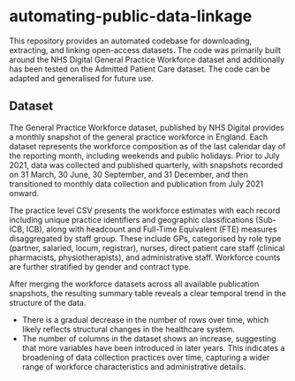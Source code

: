 # automating-public-data-linkage

This repository provides an automated codebase for downloading, extracting, and linking open-access datasets. The code was primarily built around the NHS Digital General Practice Workforce dataset and additionally has been tested on the Admitted Patient Care dataset. The code can be adapted and generalised for future use. 
 
## Dataset 
 
The General Practice Workforce dataset, published by NHS Digital provides a monthly snapshot of the general practice workforce in England. Each dataset represents the workforce composition as of the last calendar day of the reporting month, including weekends and public holidays. Prior to July 2021, data was collected and published quarterly, with snapshots recorded on 31 March, 30 June, 30 September, and 31 December, and then transitioned to monthly data collection and publication from July 2021 onward. 
 
The practice level CSV presents the workforce estimates with each record including unique practice identifiers and geographic classifications (Sub-ICB, ICB), along with headcount and Full-Time Equivalent (FTE) measures disaggregated by staff group. These include GPs, categorised by role type (partner, salaried, locum, registrar), nurses, direct patient care staff (clinical pharmacists, physiotherapists), and administrative staff. Workforce counts are further stratified by gender and contract type. 
 
After merging the workforce datasets across all available publication snapshots, the resulting summary table reveals a clear temporal trend in the structure of the data.  
- There is a gradual decrease in the number of rows over time, which likely reflects structural changes in the healthcare system.
- The number of columns in the dataset shows an increase, suggesting that more variables have been introduced in later years. This indicates a broadening of data collection practices over time, capturing a wider range of workforce characteristics and administrative details. 
